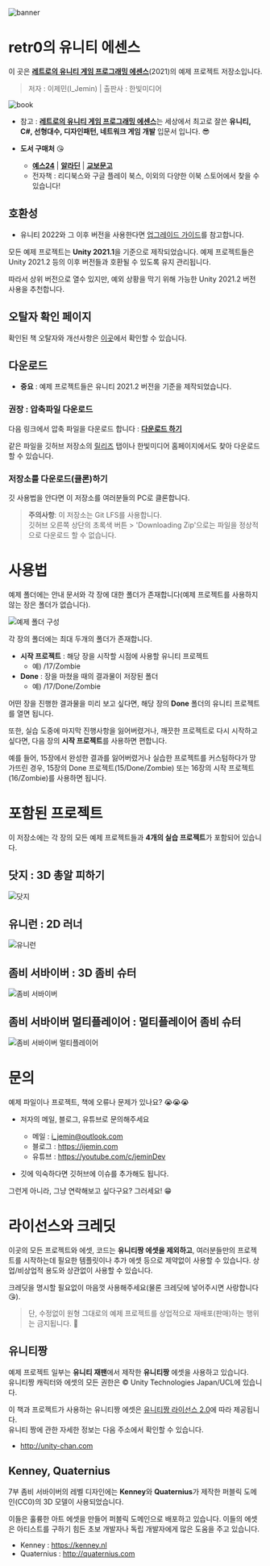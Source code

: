 ![banner](readme_images/banner.png)


# retr0의 유니티 에센스
이 곳은 [**레트로의 유니티 게임 프로그래밍 에센스**](http://www.yes24.com/24/goods/69320872)(2021)의 예제 프로젝트 저장소입니다.

>저자 : 이제민(I_Jemin) | 출판사 : 한빛미디어

![book](readme_images/book.jpg)
- 참고 : [**레트로의 유니티 게임 프로그래밍 에센스**](http://www.yes24.com/24/goods/69320872)는 세상에서 최고로 잘쓴 **유니티, C#, 선형대수, 디자인패턴, 네트워크 게임 개발** 입문서 입니다. 😎

- **도서 구매처** 😘
    - [**예스24**](http://www.yes24.com/24/goods/69320872) | [**알라딘**](http://aladin.kr/p/52TQp) | [**교보문고**](http://bit.ly/2DHwAjY)
    - 전자책 : 리디북스와 구글 플레이 북스, 이외의 다양한 이북 스토어에서 찾을 수 있습니다!

## 호환성
* 유니티 2022와 그 이후 버전을 사용한다면 [업그레이드 가이드](UPGRADE_GUIDE.md)를 참고합니다.

모든 예제 프로젝트는 **Unity 2021.1**을 기준으로 제작되었습니다. 예제 프로젝트들은 Unity 2021.2 등의 이후 버전들과 호환될 수 있도록 유지 관리됩니다.

따라서 상위 버전으로 열수 있지만, 예외 상황을 막기 위해 가능한 Unity 2021.2 버전 사용을 추천합니다.


## 오탈자 확인 페이지

확인된 책 오탈자와 개선사항은 [이곳](https://iretr0.notion.site/6dfa22f5965d450b86e0b09668db9a9f?v=9e509a1be5cc493ba766a123e6f47379)에서 확인할 수 있습니다.

## 다운로드

- **중요** : 예제 프로젝트들은 유니티 2021.2 버전을 기준을 제작되었습니다.

### 권장 : 압축파일 다운로드
다음 링크에서 압축 파일을 다운로드 합니다 : [**다운로드 하기**](http://github.com/IJEMIN/Unity-Programming-Essence-2021/releases/download/v1.0/Unity-Programming-Essence-2021.zip)

같은 파일을 깃허브 저장소의 [릴리즈](http://github.com/IJEMIN/Unity-Programming-Essence-2021/releases) 탭이나 한빛미디어 홈페이지에서도 찾아 다운로드 할 수 있습니다.

### 저장소를 다운로드(클론)하기

깃 사용법을 안다면 이 저장소를 여러분들의 PC로 클론합니다.

> __주의사항__: 
> 이 저장소는 Git LFS를 사용합니다.
> <br>깃허브 오른쪽 상단의 초록색 버튼 > 'Downloading Zip'으로는 파일을 정상적으로 다운로드 할 수 없습니다.


# 사용법

예제 폴더에는 안내 문서와 각 장에 대한 폴더가 존재합니다(예제 프로젝트를 사용하지 않는 장은 폴더가 없습니다).

![예제 폴더 구성](readme_images/files.png)

각 장의 폴더에는 최대 두개의 폴더가 존재합니다.

- **시작 프로젝트** : 해당 장을 시작할 시점에 사용할 유니티 프로젝트
    - 예) /17/Zombie
- **Done** : 장을 마쳤을 때의 결과물이 저장된 폴더
    - 예) /17/Done/Zombie

어떤 장을 진행한 결과물을 미리 보고 싶다면, 해당 장의 **Done** 폴더의 유니티 프로젝트를 열면 됩니다.

또한, 실습 도중에 마지막 진행사항을 잃어버렸거나, 깨끗한 프로젝트로 다시 시작하고 싶다면, 다음 장의 **시작 프로젝트**를 사용하면 편합니다.

예를 들어, 15장에서 완성한 결과를 잃어버렸거나 실습한 프로젝트를 커스텀하다가 망가뜨린 경우, 15장의 Done 프로젝트(15/Done/Zombie) 또는 16장의 시작 프로젝트(16/Zombie)를 사용하면 됩니다.



# 포함된 프로젝트
이 저장소에는 각 장의 모든 예제 프로젝트들과 **4개의 실습 프로젝트**가 포함되어 있습니다.

## 닷지 : 3D 총알 피하기
![닷지](readme_images/dodge.png)

## 유니런 : 2D 러너
![유니런](readme_images/unirun.png)

## 좀비 서바이버 : 3D 좀비 슈터
![좀비 서바이버](readme_images/zombie.png)

## 좀비 서바이버 멀티플레이어 : 멀티플레이어 좀비 슈터
![좀비 서바이버 멀티플레이어](readme_images/zombie-multi.png)



# 문의

예제 파일이나 프로젝트, 책에 오류나 문제가 있나요? 😭😭😭

- 저자의 메일, 블로그, 유튜브로 문의해주세요
    - 메일 : i_jemin@outlook.com
    - 블로그 : https://ijemin.com
    - 유튜브 : https://youtube.com/c/jeminDev

- 깃에 익숙하다면 깃허브에 이슈를 추가해도 됩니다.


그런게 아니라, 그냥 연락해보고 싶다구요? 그러세요! 😁

# 라이선스와 크레딧
이곳의 모든 프로젝트와 에셋, 코드는 **유니티짱 에셋을 제외하고**, 여러분들만의 프로젝트를 시작하는데 필요한 템플릿이나 추가 에셋 등으로 제약없이 사용할 수 있습니다. 상업/비상업적 용도와 상관없이 사용할 수 있습니다.

크레딧을 명시할 필요없이 마음껏 사용해주세요(물론 크레딧에 넣어주시면 사랑합니다 😘).

> 단, 수정없이 원형 그대로의 예제 프로젝트를 상업적으로 재배포(판매)하는 행위는 금지됩니다. 😤

## 유니티짱
예제 프로젝트 일부는 **유니티 재팬**에서 제작한 **유니티짱** 에셋을 사용하고 있습니다.<br>유니티짱 캐릭터와 에셋의 모든 권한은 © Unity Technologies Japan/UCL에 있습니다.

이 책과 프로젝트가 사용하는 유니티짱 에셋은 [유니티짱 라이선스 2.0]()에 따라 제공됩니다.<br>유니티 짱에 관한 자세한 정보는 다음 주소에서 확인할 수 있습니다.

* http://unity-chan.com 

## Kenney, Quaternius
7부 좀비 서바이버의 레벨 디자인에는 **Kenney**와 **Quaternius**가 제작한 퍼블릭 도메인(CC0)의 3D 모델이 사용되었습니다.

이들은 훌륭한 아트 에셋을 만들어 퍼블릭 도메인으로 배포하고 있습니다. 이들의 에셋은 아티스트를 구하기 힘든 초보 개발자나 독립 개발자에게 많은 도움을 주고 있습니다.

* Kenney : https://kenney.nl
* Quaternius : http://quaternius.com
